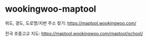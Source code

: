 # wookingwoo-maptool

위도, 경도, 도로명/지번 주소 찾기: https://maptool.wookingwoo.com/

전국 초중고교 지도: https://maptool.wookingwoo.com/maptool/school/
